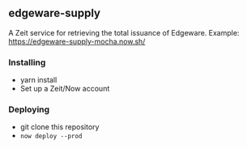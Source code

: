 ## edgeware-supply

A Zeit service for retrieving the total issuance of Edgeware.
Example: https://edgeware-supply-mocha.now.sh/
### Installing

- yarn install
- Set up a Zeit/Now account

### Deploying

- git clone this repository
- `now deploy --prod`
